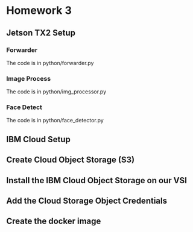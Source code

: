 # Homework 3

## Jetson TX2 Setup
### Forwarder
The code is in python/forwarder.py

### Image Process
The code is in python/img_processor.py

### Face Detect
The code is in python/face_detector.py

## IBM Cloud Setup
## Create Cloud Object Storage (S3)
## Install the IBM Cloud Object Storage on our VSI
## Add the Cloud Storage Object Credentials
## Create the docker image
